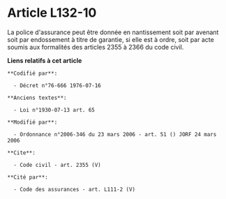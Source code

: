 # Article L132-10

La police d'assurance peut être donnée en nantissement soit par avenant soit par endossement à titre de garantie, si elle est
à ordre, soit par acte soumis aux formalités des articles 2355 à 2366 du code civil.

**Liens relatifs à cet article**

	**Codifié par**:

	  - Décret n°76-666 1976-07-16

	**Anciens textes**:

	  - Loi n°1930-07-13 art. 65

	**Modifié par**:

	  - Ordonnance n°2006-346 du 23 mars 2006 - art. 51 () JORF 24 mars 2006

	**Cite**:

	  - Code civil - art. 2355 (V)

	**Cité par**:

	  - Code des assurances - art. L111-2 (V)
